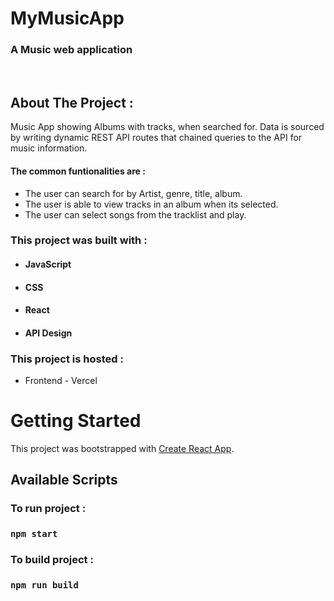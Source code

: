 <!-- PROJECT LOGO -->
<p >

  <h1 >MyMusicApp</h1>

  <h3 >
   A Music web application 
  </h3>
 <br />

</p>

<!-- ABOUT THE PROJECT -->

## About The Project :

Music App showing Albums with tracks, when searched for. Data is sourced by writing dynamic REST API routes that chained queries to the API for music information.


#### The common funtionalities are :

- The user can search for by Artist, genre, title, album.
- The user is able to view tracks in an album when its selected.
- The user can select songs from the tracklist and play. 


### This project was built with :

- #### JavaScript
- #### CSS
- #### React
- #### API Design

### This project is hosted :

- Frontend - Vercel

<!-- GETTING STARTED -->

# Getting Started

This project was bootstrapped with [Create React App](https://reactjs.org/).

## Available Scripts

### To run project :

### `npm start`

### To build project :

### `npm run build`
